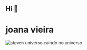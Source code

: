 ## Hi 👋
# joana vieira
![steven universo caindo no universo](https://pa1.aminoapps.com/7466/ec3b1e9d54471847efd15033cbdf269c9b4c3ed4r1-356-200_hq.gif "steven universo caindo no universo.")
<!--
**janinha-png/janinha-png** is a ✨ _special_ ✨ repository because its `README.md` (this file) appears on your GitHub profile.

(https://markdownlivepreview.com/).

Here are some ideas to get you started:

- 🔭 I’m currently working on ...
- 🌱 I’m currently learning ...
- 👯 I’m looking to collaborate on ...
- 🤔 I’m looking for help with ...
- 💬 Ask me about ...
- 📫 How to reach me: ...
- 😄 Pronouns: ...
- ⚡ Fun fact: ...
-->
